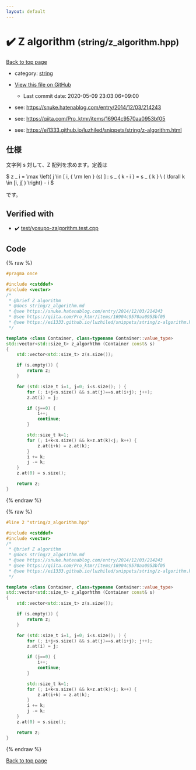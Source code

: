 ```yaml
---
layout: default
---
```


<!-- mathjax config similar to math.stackexchange -->
<script type="text/javascript" async
  src="https://cdnjs.cloudflare.com/ajax/libs/mathjax/2.7.5/MathJax.js?config=TeX-MML-AM_CHTML">
</script>
<script type="text/x-mathjax-config">
  MathJax.Hub.Config({
    TeX: { equationNumbers: { autoNumber: "AMS" }},
    tex2jax: {
      inlineMath: [ ['$','$'] ],
      processEscapes: true
    },
    "HTML-CSS": { matchFontHeight: false },
    displayAlign: "left",
    displayIndent: "2em"
  });
</script>

<script type="text/javascript" src="https://cdnjs.cloudflare.com/ajax/libs/jquery/3.4.1/jquery.min.js"></script>
<script src="https://cdn.jsdelivr.net/npm/jquery-balloon-js@1.1.2/jquery.balloon.min.js" integrity="sha256-ZEYs9VrgAeNuPvs15E39OsyOJaIkXEEt10fzxJ20+2I=" crossorigin="anonymous"></script>
<script type="text/javascript" src="../../assets/js/copy-button.js"></script>
<link rel="stylesheet" href="../../assets/css/copy-button.css" />


# :heavy_check_mark: Z algorithm <small>(string/z_algorithm.hpp)</small>

<a href="../../index.html">Back to top page</a>

* category: <a href="../../index.html#b45cffe084dd3d20d928bee85e7b0f21">string</a>
* <a href="{{ site.github.repository_url }}/blob/master/string/z_algorithm.hpp">View this file on GitHub</a>
    - Last commit date: 2020-05-09 23:03:06+09:00


* see: <a href="https://snuke.hatenablog.com/entry/2014/12/03/214243">https://snuke.hatenablog.com/entry/2014/12/03/214243</a>
* see: <a href="https://qiita.com/Pro_ktmr/items/16904c9570aa0953bf05">https://qiita.com/Pro_ktmr/items/16904c9570aa0953bf05</a>
* see: <a href="https://ei1333.github.io/luzhiled/snippets/string/z-algorithm.html">https://ei1333.github.io/luzhiled/snippets/string/z-algorithm.html</a>


## 仕様

文字列 s 対して、Z 配列を求めます。定義は

$
     z _ i = \max \left\{
         j \in [ i, { \rm len } (s) ] :
         s _ { k - i } = s _ { k } \ ( \forall k \in [i, j[ )
     \right\} - i
$

です。


## Verified with

* :heavy_check_mark: <a href="../../verify/test/yosupo-zalgorithm.test.cpp.html">test/yosupo-zalgorithm.test.cpp</a>


## Code

<a id="unbundled"></a>
{% raw %}
```cpp
#pragma once

#include <cstddef>
#include <vector>
/*
 * @brief Z algorithm
 * @docs string/z_algorithm.md
 * @see https://snuke.hatenablog.com/entry/2014/12/03/214243
 * @see https://qiita.com/Pro_ktmr/items/16904c9570aa0953bf05
 * @see https://ei1333.github.io/luzhiled/snippets/string/z-algorithm.html
 */

template <class Container, class=typename Container::value_type>
std::vector<std::size_t> z_algorhthm (Container const& s)
{
    std::vector<std::size_t> z(s.size());

    if (s.empty()) {
        return z;
    }

    for (std::size_t i=1, j=0; i<s.size(); ) {
        for (; i+j<s.size() && s.at(j)==s.at(i+j); j++);
        z.at(i) = j;

        if (j==0) {
            i++;
            continue;
        }

        std::size_t k=1;
        for (; i+k<s.size() && k+z.at(k)<j; k++) {
            z.at(i+k) = z.at(k);
        }
        i += k;
        j -= k;
    }
    z.at(0) = s.size();

    return z;
}

```
{% endraw %}

<a id="bundled"></a>
{% raw %}
```cpp
#line 2 "string/z_algorithm.hpp"

#include <cstddef>
#include <vector>
/*
 * @brief Z algorithm
 * @docs string/z_algorithm.md
 * @see https://snuke.hatenablog.com/entry/2014/12/03/214243
 * @see https://qiita.com/Pro_ktmr/items/16904c9570aa0953bf05
 * @see https://ei1333.github.io/luzhiled/snippets/string/z-algorithm.html
 */

template <class Container, class=typename Container::value_type>
std::vector<std::size_t> z_algorhthm (Container const& s)
{
    std::vector<std::size_t> z(s.size());

    if (s.empty()) {
        return z;
    }

    for (std::size_t i=1, j=0; i<s.size(); ) {
        for (; i+j<s.size() && s.at(j)==s.at(i+j); j++);
        z.at(i) = j;

        if (j==0) {
            i++;
            continue;
        }

        std::size_t k=1;
        for (; i+k<s.size() && k+z.at(k)<j; k++) {
            z.at(i+k) = z.at(k);
        }
        i += k;
        j -= k;
    }
    z.at(0) = s.size();

    return z;
}

```
{% endraw %}

<a href="../../index.html">Back to top page</a>

